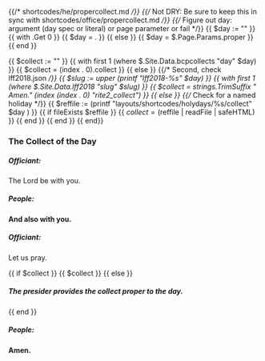 {{/* shortcodes/he/propercollect.md */}}
{{/* Not DRY: Be sure to keep this in sync with shortcodes/office/propercollect.md */}}
{{/* Figure out day: argument (day spec or literal) or page parameter or fail */}}
{{ $day := "" }}
{{ with .Get 0 }}
  {{ $day = . }}
{{ else }}
  {{ $day = $.Page.Params.proper }}
{{ end }}

{{ $collect := "" }}
{{  with first 1 (where $.Site.Data.bcpcollects "day" $day) }}
	{{ $collect = (index . 0).collect }}
{{ else }}
{{/* Second, check lff2018.json */}}
{{ $slug := upper (printf "lff2018-%s" $day) }}
{{  with first 1 (where $.Site.Data.lff2018 "slug" $slug) }}
    {{ $collect = strings.TrimSuffix " Amen." (index (index . 0) "rite2_collect") }}
{{ else }}
    {{/* Check for a named holiday */}}
	{{ $reffile := (printf "layouts/shortcodes/holydays/%s/collect" $day ) }}
	{{ if fileExists $reffile }}
		{{ $collect = ($reffile | readFile | safeHTML) }}
	{{ end }}
{{ end }}
{{ end}}

### The Collect of the Day
##### Officiant:
The Lord be with you.

##### **People:**
**And also with you.**

##### Officiant:
Let us pray.

{{ if $collect }}
{{ $collect }}
{{ else }}
##### The presider provides the collect proper to the day.
{{ end }}

##### **People:**
**Amen.**
